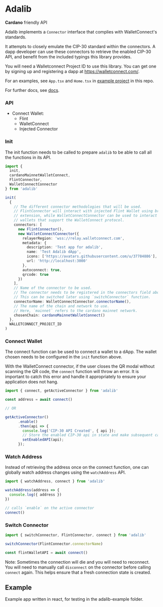 # Adalib

**Cardano** friendly API

Adalib implements a `Connector` interface that complies with WalletConnect's standards.

It attempts to closely emulate the CIP-30 standard within the connectors. A dapp developer can use these connectors to retrieve the enabled CIP-30 API, and benefit from the included typings this library provides.

You will need a Walletconnect Project ID to use this library. You can get one by signing up and registering a dapp at https://walletconnect.com/.

For an examples, see `App.tsx` and `Home.tsx` in [example project](adalib-example/) in this repo.

For further docs, see [docs](docs/docs).
### API

- Connect Wallet:
  - Flint
  - WalletConnect
  - Injected Connector

### Init

The init function needs to be called to prepare `adalib` to be able to call all
the functions in its API.

```ts
import { 
  init, 
  cardanoMainnetWalletConnect,
  FlintConnector, 
  WalletConnectConnector 
} from 'adalib'

init(
  {
    // The different connector methodologies that will be used.
    // FlintConnector will interact with injected Flint Wallet using browser
    // extension, while WalletConnectConnector can be used to interact with all
    // wallets that support the WalletConnect protocol.
    connectors: [
      new FlintConnector(),
      new WalletConnectConnector({
        relayerRegion: 'wss://relay.walletconnect.com',
        metadata: {
          description: 'Test app for adalib',
          name: 'Test Adalib dApp',
          icons: ['https://avatars.githubusercontent.com/u/37784886'],
          url: 'http://localhost:3000'
        },
        autoconnect: true,
        qrcode: true
      })
    ],
    // Name of the connector to be used.
    // The connector needs to be registered in the connectors field above.
    // This can be switched later using `switchConnector` function.
    connectorName: WalletConnectConnector.connectorName(),
    // The name of the chain and network to use.
    // Here, `mainnet` refers to the cardano mainnet network.
    chosenChain: cardanoMainnetWalletConnect()
  },
  WALLETCONNECT_PROJECT_ID
)
```

### Connect Wallet

The connect function can be used to connect a wallet to a dApp. The wallet
chosen needs to be configured in the `init` function above.

With the WalletConnect connector, if the user closes the QR modal without
scanning the QR code, the `connect` function will throw an error. It is important
to catch this error and handle it appropriately to ensure your application does not hang.

```ts
import { connect, getActiveConnector } from 'adalib'

const address = await connect()

// OR

getActiveConnector()
      .enable()
      .then(api => {
        console.log('CIP-30 API Created', { api });
        // Store the enabled CIP-30 api in state and make subsequent calls to it
        setEnabledAPI(api);
      });
```

### Watch Address

Instead of retrieving the address once on the connect function, one can globally
watch address changes using the `watchAddress` API.

```ts
import { watchAddress, connect } from 'adalib'

watchAddress(address => {
  console.log({ address })
})

// calls `enable` on the active connector
connect()
```


### Switch Connector

```ts
import { switchConnector, FlintConnector, connect } from 'adalib'

switchConnector(FlintConnector.connectorName)

const flintWalletAPI = await connect()
```

Note: Sometimes the connection will die and you will need to reconnect. You will
need to manually call `disconnect` on the connector before calling `connect` again.
This helps ensure that a fresh connection state is created.

<!-- # Folders
 -->
## Example

Example app written in react, for testing in the adalib-example folder.

